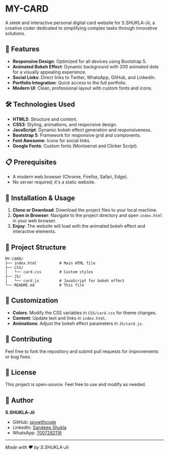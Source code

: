 # MY-CARD

A sleek and interactive personal digital card website for S.SHUKLA-Jii, a creative coder dedicated to simplifying complex tasks through innovative solutions.

## 🚀 Features

- **Responsive Design**: Optimized for all devices using Bootstrap 5.
- **Animated Bokeh Effect**: Dynamic background with 200 animated dots for a visually appealing experience.
- **Social Links**: Direct links to Twitter, WhatsApp, GitHub, and LinkedIn.
- **Portfolio Integration**: Quick access to the full portfolio.
- **Modern UI**: Clean, professional layout with custom fonts and icons.

## 🛠️ Technologies Used

- **HTML5**: Structure and content.
- **CSS3**: Styling, animations, and responsive design.
- **JavaScript**: Dynamic bokeh effect generation and responsiveness.
- **Bootstrap 5**: Framework for responsive grid and components.
- **Font Awesome**: Icons for social links.
- **Google Fonts**: Custom fonts (Montserrat and Clicker Script).

## 📋 Prerequisites

- A modern web browser (Chrome, Firefox, Safari, Edge).
- No server required; it's a static website.

## 🚀 Installation & Usage

1. **Clone or Download**: Download the project files to your local machine.
2. **Open in Browser**: Navigate to the project directory and open `index.html` in your web browser.
3. **Enjoy**: The website will load with the animated bokeh effect and interactive elements.

## 📁 Project Structure

```
MY-CARD/
├── index.html          # Main HTML file
├── CSS/
│   └── card.css        # Custom styles
├── JS/
│   └── card.js         # JavaScript for bokeh effect
└── README.md           # This file
```

## 🎨 Customization

- **Colors**: Modify the CSS variables in `CSS/card.css` for theme changes.
- **Content**: Update text and links in `index.html`.
- **Animations**: Adjust the bokeh effect parameters in `JS/card.js`.

## 🤝 Contributing

Feel free to fork the repository and submit pull requests for improvements or bug fixes.

## 📄 License

This project is open-source. Feel free to use and modify as needed.

## 👤 Author

**S.SHUKLA-Jii**  
- GitHub: [spywithcode](https://github.com/spywithcode)  
- LinkedIn: [Sandeep Shukla](https://www.linkedin.com/in/sandeep-shukla-b87610302/)  
- WhatsApp: [7007282116](https://wa.me/7007282116)

---

*Made with ❤️ by S.SHUKLA-Jii*
